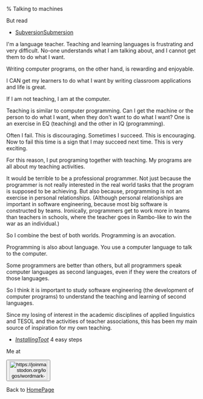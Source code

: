 % Talking to machines

But read

- [SubversionSubmersion](SubversionSubmersion.html)

I\'m a language teacher. Teaching
and learning languages is
frustrating and very difficult.
No-one understands what I am
talking about, and I cannot get
them to do what I want.

Writing computer programs, on the
other hand, is rewarding and
enjoyable.

I CAN get my learners to do what
I want by writing classroom
applications and life is great.

If I am not teaching, I am at the
computer.

Teaching is similar to computer
programming. Can I get the
machine or the person to do what
I want, when they don\'t want to
do what I want? One is an
exercise in EQ (teaching) and the
other in IQ (programming).

Often I fail. This is
discouraging. Sometimes I
succeed. This is encouraging. Now
to fail this time is a sign that
I may succeed next time. This is
very exciting.

For this reason, I put programing
together with teaching. My
programs are all about my
teaching activities.

It would be terrible to be a
professional programmer. Not just
because the programmer is not
really interested in the real
world tasks that the program is
supposed to be achieving. But
also because, programming is not
an exercise in personal
relationships. (Although personal
relationships are important in
software engineering, because
most big software is constructed
by teams. Ironically, programmers
get to work more in teams than
teachers in schools, where the
teacher goes in Rambo-like to win
the war as an individual.)

So I combine the best of both
worlds. Programming is an
avocation.

Programming is also about
language. You use a computer
language to talk to the computer.

Some programmers are better than
others, but all programmers speak
computer languages as second
languages, even if they were the
creators of those languages.

So I think it is important to
study software engineering (the
development of computer programs)
to understand the teaching and
learning of second languages.

Since my losing of interest in
the academic disciplines of
applied linguistics and TESOL and
the activities of teacher
associations, this has been my
main source of inspiration for my
own teaching.

* [_InstallingToot_](InstallingToot.html) 4 easy steps

Me at
    <form action='https://mastodon.sdf.org/@drbean'>
    <button type='submit' class='btn'>
    <img src='./mastodon.svg'
        alt='https://joinmastodon.org/logos/wordmark-black-text.svg'
        style='width:100px;height:50px'/>
    </button></form>
    
Back to [HomePage](HomePage.html)
